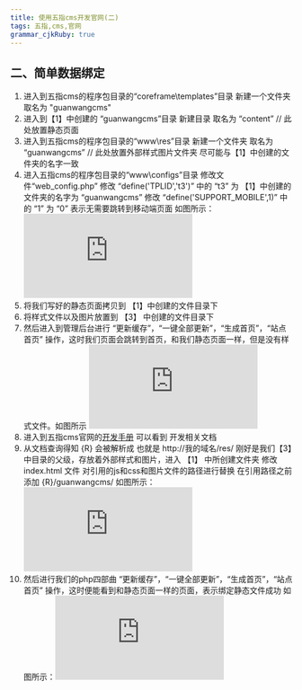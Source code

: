 ```yaml
---
title: 使用五指cms开发官网(二)
tags: 五指,cms,官网
grammar_cjkRuby: true
---
```


## 二、简单数据绑定
 1. 进入到五指cms的程序包目录的“coreframe\templates”目录 新建一个文件夹 取名为 "guanwangcms"
 2. 进入到【1】中创建的 “guanwangcms”目录 新建目录 取名为 “content” // 此处放置静态页面
 3. 进入到五指cms的程序包目录的“www\res”目录 新建一个文件夹 取名为 “guanwangcms” // 此处放置外部样式图片文件夹 尽可能与【1】中创建的文件夹的名字一致
 4. 进入五指cms的程序包目录的“www\configs”目录 修改文件“web_config.php” 修改 “define('TPLID','t3')” 中的 “t3” 为 【1】中创建的文件夹的名字为 “guanwangcms”  修改 “define('SUPPORT_MOBILE',1)” 中的 “1” 为 “0” 表示无需要跳转到移动端页面 如图所示：![config edit][1]
 5. 将我们写好的静态页面拷贝到 【1】中创建的文件目录下
 6. 将样式文件以及图片放置到 【3】 中创建的文件目录下
 7. 然后进入到管理后台进行 “更新缓存”，“一键全部更新”，“生成首页”，“站点首页”  操作，这时我们页面会跳转到首页，和我们静态页面一样，但是没有样式文件。如图所示 ![首页][2]
 8. 进入到五指cms官网的[开发手册][3] 可以看到 开发相关文档
 9. 从文档查询得知 {R} 会被解析成 <?php echo R;?> 也就是 http://我的域名/res/ 刚好是我们【3】中目录的父级，存放着外部样式和图片，进入 【1】 中所创建文件夹 修改 index.html 文件 对引用的js和css和图片文件的路径进行替换 在引用路径之前添加 {R}/guanwangcms/ 如图所示：![修改引用][4]
 10. 然后进行我们的php四部曲 “更新缓存”，“一键全部更新”，“生成首页”，“站点首页” 操作，这时便能看到和静态页面一样的页面，表示绑定静态文件成功 如图所示：![index][5]


  [1]: http://xxx.freeimage.us/image.php?id=D25D_58646EE1
  [2]: http://xxx.freeimage.us/image.php?id=A34A_58647103
  [3]: https://www.wuzhicms.com/doc/
  [4]: http://xxx.freeimage.us/image.php?id=70CC_586473A3
  [5]: http://xxx.freeimage.us/image.php?id=2238_58647436